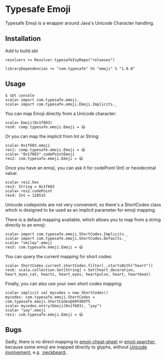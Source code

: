 # Typesafe Emoji

Typesafe Emoji is a wrapper around Java's Unicode Character handling. 

## Installation

Add to build.sbt

```
resolvers += Resolver.typesafeIvyRepo("releases")

libraryDependencies += "com.typesafe" %% "emoji" % "1.0.0"
```

## Usage

```
$ sbt console
scala> import com.typesafe.emoji._
scala> import com.typesafe.emoji.Emoji.Implicits._
```

You can map Emoji directly from a Unicode character:

```
scala> Emoji(0x1f603)
res0: comp.typesafe.emoji.Emoji = 😃
```

Or you can map the implicit from Int or String:

```
scala> 0x1f603.emoji
res1: comp.typesafe.emoji.Emoji = 😃
scala> "0x1f603".codePointEmoji
res2: com.typesafe.emoji.Emoji = 😃
```

Once you have an emoji, you can ask it for codePoint (Int) or hexidecimal value:

```
scala> res2.hex
res3: String = 0x1f603
scala> res2.codePoint
res4: Int = 128515
```

Unicode codepoints are not very convenient, so there's a ShortCodes class which is designed to be used as an implicit parameter for emoji mapping.

There is a default mapping available, which allows you to map from a string directly to an emoji:

```
scala> import com.typesafe.emoji.ShortCodes.Implicits._
scala> import com.typesafe.emoji.ShortCodes.Defaults._
scala> "smiley".emoji
res5: com.typesafe.emoji.Emoji = 😃
```

You can query the current mapping for short codes:

```
scala> ShortCodes.current.shortCodes.filter(_.startsWith("heart"))
res6: scala.collection.Set[String] = Set(heart_decoration, heart_eyes_cat, hearts, heart_eyes, heartpulse, heart, heartbeat)
```

Finally, you can also use your own short codes mapping:

```
scala> implicit val mycodes = new ShortCodes()
mycodes: com.typesafe.emoji.ShortCodes = com.typesafe.emoji.ShortCodes@49fd69f5
scala> mycodes.entry(Emoji(0x1f603), "yay")
scala> "yay".emoji
res1: com.typesafe.emoji.Emoji = 😃
```

## Bugs

Sadly, there is no direct mapping to [emoji-cheat-sheet](http://www.emoji-cheat-sheet.com/) or [emoji searcher](http://emoji.muan.co/), because some emoji are mapped directly to glyphs, without [Unicode involvement](http://apps.timwhitlock.info/emoji/tables/unicode), e.g. [:neckbeard:](https://signalvnoise.com/posts/3395-neckbeard).


